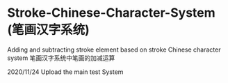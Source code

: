 # Stroke-Chinese-Character-System (笔画汉字系统)
Adding and subtracting stroke element based on stroke Chinese character system 
笔画汉字系统中笔画的加减运算

2020/11/24  Upload the main test System


